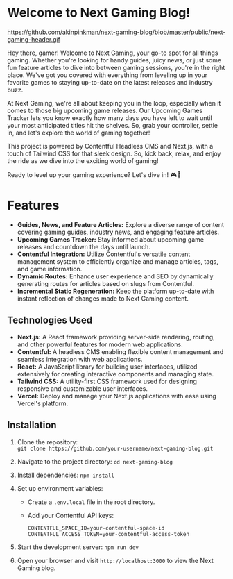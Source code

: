 # Welcome to Next Gaming Blog!

https://github.com/akinpinkman/next-gaming-blog/blob/master/public/next-gaming-header.gif

Hey there, gamer! Welcome to Next Gaming, your go-to spot for all things gaming. Whether you're looking for handy guides, juicy news, or just some fun feature articles to dive into between gaming sessions, you're in the right place. We've got you covered with everything from leveling up in your favorite games to staying up-to-date on the latest releases and industry buzz.

At Next Gaming, we're all about keeping you in the loop, especially when it comes to those big upcoming game releases. Our Upcoming Games Tracker lets you know exactly how many days you have left to wait until your most anticipated titles hit the shelves. So, grab your controller, settle in, and let's explore the world of gaming together!

This project is powered by Contentful Headless CMS and Next.js, with a touch of Tailwind CSS for that sleek design. So, kick back, relax, and enjoy the ride as we dive into the exciting world of gaming!

Ready to level up your gaming experience? Let's dive in! 🎮🚀

# Features

- **Guides, News, and Feature Articles:** Explore a diverse range of content covering gaming guides, industry news, and engaging feature articles.
- **Upcoming Games Tracker:** Stay informed about upcoming game releases and countdown the days until launch.
- **Contentful Integration:** Utilize Contentful's versatile content management system to efficiently organize and manage articles, tags, and game information.
- **Dynamic Routes:** Enhance user experience and SEO by dynamically generating routes for articles based on slugs from Contentful.
- **Incremental Static Regeneration:** Keep the platform up-to-date with instant reflection of changes made to Next Gaming content.

## Technologies Used

- **Next.js:** A React framework providing server-side rendering, routing, and other powerful features for modern web applications.
- **Contentful:** A headless CMS enabling flexible content management and seamless integration with web applications.
- **React:** A JavaScript library for building user interfaces, utilized extensively for creating interactive components and managing state.
- **Tailwind CSS:** A utility-first CSS framework used for designing responsive and customizable user interfaces.
- **Vercel:** Deploy and manage your Next.js applications with ease using Vercel's platform.

## Installation

1.  Clone the repository:  
    `git clone https://github.com/your-username/next-gaming-blog.git`
2.  Navigate to the project directory:
    `cd next-gaming-blog`
3.  Install dependencies:
    `npm install`
4.  Set up environment variables:

    - Create a `.env.local` file in the root directory.
    - Add your Contentful API keys:

      `CONTENTFUL_SPACE_ID=your-contentful-space-id`
      `CONTENTFUL_ACCESS_TOKEN=your-contentful-access-token`

5.  Start the development server:
    `npm run dev`
6.  Open your browser and visit `http://localhost:3000` to view the Next Gaming blog.
